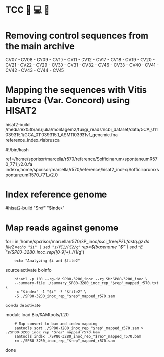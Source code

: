 # TCC 🍇 💻 🧬

# Removing control sequences from the main archive
CV07 - CV08 - CV09 - CV10 - CV11 - CV12 - CV17 - CV18 - CV19 - CV20 - CV21 - CV22 - CV29 - CV30 - CV31 - CV32 - CV46 - CV33 - CV40 - CV41 - CV42 - CV43 - CV44 - CV45

# Mapping the sequences with Vitis labrusca (Var. Concord) using HISAT2
hisat2-build /media/ext5tb/anajulia/montagem2/fungi_reads/ncbi_dataset/data/GCA_011039315.1/GCA_011039315.1_ASM1103931v1_genomic.fna reference_index_vlabrusca

#!/bin/bash

ref=/home/sporisor/marcella/r570/reference/SofficinarumxspontaneumR570_771_v2.0.fa
index=/home/sporisor/marcella/r570/reference/hisat2_index/SofficinarumxspontaneumR570_771_v2.0

# Index reference genome
#hisat2-build "$ref" "$index"

# Map reads against genome
for i in /home/sporisor/marcella/r570/SP_inoc/ssci_free/*PE1.fastq.gz
do
        file2=`echo "$i" | sed "s/PE1/PE2/g"`
        rep=$(basename "$i" | sed -E "s/SP80-3280_inoc_rep([0-9]+)_*/\1/g")

        echo "Analyzing $i and $file2"

source activate bioinfo

        hisat2 -p 100 --rg-id SP80-3280_inoc --rg SM:SP80-3280_inoc \
        --summary-file ./summary_SP80-3280_inoc_rep_"$rep"_mapped_r570.txt \
        -x "$index" -1 "$i" -2 "$file2" \
        -S ./SP80-3280_inoc_rep_"$rep"_mapped_r570.sam

conda deactivate

module load Bio/SAMtools/1.20

        # Map convert to bam and index mapping
        samtools sort ./SP80-3280_inoc_rep_"$rep"_mapped_r570.sam > ./SP80-3280_inoc_rep_"$rep"_mapped_r570.bam
        samtools index ./SP80-3280_inoc_rep_"$rep"_mapped_r570.bam
        rm ./SP80-3280_inoc_rep_"$rep"_mapped_r570.sam

done










